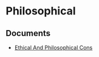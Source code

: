 # Philosophical

## Documents

- [Ethical And Philosophical Cons](34-ethical-and-philosophical-cons.md)
